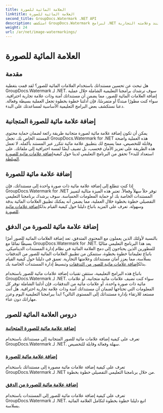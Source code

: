 ```yaml
---
title: العلامة المائية للصورة
linktitle: العلامة المائية للصورة
second_title: GroupDocs.Watermark .NET API
description: استكشف GroupDocs.Watermark لبرامج .NET التعليمية حول إضافة علامات مائية للصور. تعرف على أساليب خطوة بخطوة لتحسين أمان المستند وعلامته التجارية.
weight: 24
url: /ar/net/image-watermarkings/
---
```


# العلامة المائية للصورة

## مقدمة

هل تبحث عن تحسين مستنداتك باستخدام العلامات المائية للصور؟ لقد قمت بتغطية GroupDocs.Watermark لـ .NET. سوف ترشدك برامجنا التعليمية الشاملة خلال عملية إضافة العلامات المائية للصور، مما يضمن أن مستنداتك آمنة وذات علامة تجارية احترافية. سواء كنت مطورًا مبتدئًا أو متمرسًا، فإن أدلتنا خطوة بخطوة تجعل العملية بسيطة وفعالة. دعنا نستكشف بعض البرامج التعليمية الأساسية لمساعدتك على البدء.

## إضافة علامة مائية للصورة المتجانبة
يمكن أن تكون إضافة علامة مائية لصورة متجانبة طريقة رائعة لضمان حماية محتوى المستند الخاص بك. تجعل GroupDocs.Watermark for .NET هذه العملية واضحة وقابلة للتخصيص، مما يسمح لك بتطبيق علامة مائية تتكرر عبر المستند بأكمله. لا تعمل هذه الطريقة على تعزيز الأمان فحسب، بل تضيف أيضًا لمسة احترافية إلى ملفاتك. على استعداد للبدء؟ تحقق من البرنامج التعليمي لدينا حول كيفية[إضافة علامات مائية للصورة المبلطة](./add-tiled-image-watermark/).

## إضافة علامة مائية للصورة
 إذا كنت تتطلع إلى إضافة علامة مائية ذات صورة واحدة إلى مستنداتك، فإن GroupDocs.Watermark for .NET توفر حلاً سهلاً وفعالاً. تعتبر هذه الميزة مثالية لتمييز المستندات الخاصة بك أو حماية المعلومات الحساسة. سوف يرشدك برنامجنا التعليمي التفصيلي خطوة بخطوة خلال العملية، مما يضمن أنه يمكنك تطبيق العلامات المائية بدقة وسهولة. تعرف على المزيد باتباع دليلنا حول كيفية القيام بذلك[إضافة علامات مائية للصورة](./add-image-watermark/).

## إضافة علامة مائية للصورة من الدفق
بالنسبة لأولئك الذين يعملون مع المحتوى المتدفق، تعد إضافة العلامات المائية للصور أمرًا بسيطًا تمامًا مع GroupDocs.Watermark for .NET. يعد هذا البرنامج التعليمي مثاليًا للمطورين الذين يحتاجون إلى دمج العلامة المائية في نظام إدارة المستندات الديناميكي. باتباع تعليماتنا خطوة بخطوة، ستتمكن من تطبيق العلامات المائية للصور من التدفقات بسلاسة، مما يعزز أمان مستنداتك وعلامتها التجارية. تعمق في دليلنا حول كيفية القيام بذلك[إضافة علامات مائية للصور من التدفقات](./add-image-watermark-from-stream/) وتبسيط إدارة المستندات الخاصة بك.

باتباع هذه البرامج التعليمية، ستتقن تقنيات إضافة علامات مائية للصور باستخدام GroupDocs.Watermark لـ .NET. سواء كنت تضيف علامات مائية متجانبة، أو علامات مائية ذات صورة واحدة، أو علامات مائية من التدفقات، فإن أدلتنا الشاملة توفر كل المعلومات التي تحتاجها لضمان أن مستنداتك آمنة وذات علامة تجارية احترافية. هل أنت مستعد للارتقاء بإدارة مستنداتك إلى المستوى التالي؟ ابدأ ببرامجنا التعليمية اليوم وعزز مهاراتك دون عناء.

## دروس العلامة المائية للصور
### [إضافة علامة مائية للصورة المتجانبة](./add-tiled-image-watermark/)
تعرف على كيفية إضافة علامات مائية للصور المتجانبة إلى مستنداتك باستخدام GroupDocs.Watermark لـ .NET. سهلة وفعالة وقابلة للتخصيص.
### [إضافة علامة مائية للصورة](./add-image-watermark/)
تعرف على كيفية إضافة علامات مائية مصورة إلى مستنداتك باستخدام GroupDocs.Watermark لـ .NET من خلال برنامجنا التعليمي التفصيلي خطوة بخطوة.
### [إضافة علامة مائية للصورة من الدفق](./add-image-watermark-from-stream/)
تعرف على كيفية إضافة علامات مائية للصور إلى المستندات باستخدام GroupDocs.Watermark لـ .NET. اتبع دليلنا خطوة بخطوة لتكامل العلامة المائية بسلاسة.